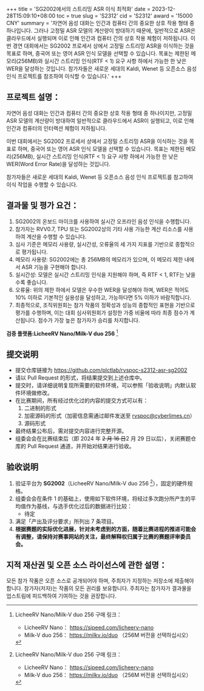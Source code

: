 +++
title = 'SG2002에서의 스트리밍 ASR 이식 최적화'
date = 2023-12-28T15:09:10+08:00
toc = true
slug = 'S2312'
cid = 'S2312'
award = '15000 CNY'
summary = '자연어 음성 대화는 인간과 컴퓨터 간의 중요한 상호 작용 형태 중 하나입니다. 그러나 고정밀 ASR 모델의 계산량이 방대하기 때문에, 일반적으로 ASR은 클라우드에서 실행되며 이로 인해 인간과 컴퓨터 간의 상호 작용 체험이 저하됩니다. 이번 경연 대회에서는 SG2002 프로세서 상에서 고정밀 스트리밍 ASR을 이식하는 것을 목표로 하며, 중국어 또는 영어 ASR 인식 모델을 선택할 수 있습니다. 목표는 제한된 메모리(256MB)와 실시간 스트리밍 인식(RTF < 1) 요구 사항 하에서 가능한 한 낮은 WER을 달성하는 것입니다. 참가자들은 새로운 세대의 Kaldi, Wenet 등 오픈소스 음성 인식 프로젝트를 참조하여 이식할 수 있습니다.'
+++

## 프로젝트 설명：

자연어 음성 대화는 인간과 컴퓨터 간의 중요한 상호 작용 형태 중 하나이지만, 고정밀 ASR 모델의 계산량이 방대하여 일반적으로 클라우드에서 ASR이 실행되고, 이로 인해 인간과 컴퓨터의 인터랙션 체험이 저하됩니다.

이번 대회에서는 SG2002 프로세서 상에서 고정밀 스트리밍 ASR을 이식하는 것을 목표로 하며, 중국어 또는 영어 ASR 인식 모델을 선택할 수 있습니다. 목표는 제한된 메모리(256MB), 실시간 스트리밍 인식(RTF < 1) 요구 사항 하에서 가능한 한 낮은 WER(Word Error Rate)을 달성하는 것입니다.

참가자들은 새로운 세대의 Kaldi, Wenet 등 오픈소스 음성 인식 프로젝트를 참고하여 이식 작업을 수행할 수 있습니다.

## 결과물 및 평가 요건：

1. SG2002의 온보드 마이크를 사용하여 실시간 오프라인 음성 인식을 수행합니다.
2. 참가자는 RVV0.7, TPU 또는 SG2002상의 기타 사용 가능한 계산 리소스를 사용하여 계산을 수행할 수 있습니다.
3. 심사 기준은 메모리 사용량, 실시간성, 오류율의 세 가지 지표를 기반으로 종합적으로 평가됩니다.
4. 메모리 사용량: SG2002에는 총 256MB의 메모리가 있으며, 이 메모리 제한 내에서 ASR 기능을 구현해야 합니다.
5. 실시간성: 모델은 실시간 스트리밍 인식을 지원해야 하며, 즉 RTF < 1, RTF는 낮을수록 좋습니다.
6. 오류율: 위의 제한 하에서 모델은 우수한 WER을 달성해야 하며, WER은 적어도 10% 이하로 기본적인 실용성을 달성하고, 가능하다면 5% 이하가 바람직합니다.
7. 최종적으로, 조직위원회는 참가 작품의 정확성과 성능의 종합적인 표현을 기반으로 평가를 수행하며, 이는 대회 심사위원회가 설정한 가중 비율에 따라 최종 점수가 계산됩니다. 점수가 가장 높은 참가자가 승리를 차지합니다.

**검증 플랫폼:LicheeRV Nano/Milk-V duo 256** [^1]

## 提交说明

* 提交仓库链接为 https://github.com/plctlab/rvspoc-s2312-asr-sg2002
* 请以 Pull Request 的形式，将结果提交到上述仓库中。
* 提交时，请详细说明复现所需要的软件环境，可以参照「验收说明」内默认软件环境做修改。
* 在比赛期间，所有经过优化过的内容的提交方式可以有：
  1. 二进制的形式
  2. 加密源码的形式（加密信息需通过邮件发送至 rvspoc@cyberlimes.cn）
  3. 源码形式
* 最终结果公布后，需对提交内容进行完整开源。
* 组委会会在比赛结束后（即 2024 年 ~~2 月 16 日~~2 月 29 日以后），关闭赛题仓库的 Pull Request 通道，并开始对结果进行验收。

## 验收说明

1. 验证平台为 **SG2002**（LicheeRV Nano/Milk-V duo 256 [^1]），固定的硬件规格。
2. 组委会会在条件 1 的基础上，使用如下软件环境，将经过多次跑分所产生的平均值作为基线，与选手优化过后的数据进行比较：
   - 待定
3. 满足「产出及评分要求」所列出 7 条项目。
4. **根据赛题的实际优化进展，针对未考虑到的方面，随着比赛进程的推进可能会有调整，请保持对赛事网站的关注，最终解释权归属于比赛的赛题评审委员会。**

## 지적 재산권 및 오픈 소스 라이선스에 관한 설명：

모든 참가 작품은 오픈 소스로 공개되어야 하며, 주최자가 지정하는 저장소에 제출해야 합니다. 참가자(저자)는 작품의 모든 권리를 보유합니다. 주최자는 참가자가 결과물을 업스트림에 피드백하여 기여하는 것을 권장합니다.

[^1]: LicheeRV Nano/Milk-V duo 256 구매 링크：
      - LicheeRV Nano： https://sipeed.com/licheerv-nano
      - Milk-V duo 256： https://milkv.io/duo （256M 버전을 선택하십시오）
